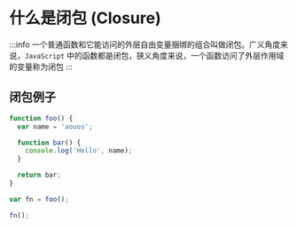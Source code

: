 # 什么是闭包 (Closure)

:::info
一个普通函数和它能访问的外层自由变量捆绑的组合叫做闭包。广义角度来说，`JavaScript` 中的函数都是闭包，狭义角度来说，一个函数访问了外层作用域的变量称为闭包
:::

## 闭包例子

```js
function foo() {
  var name = 'aouos';

  function bar() {
    console.log('Hello', name);
  }

  return bar;
}

var fn = foo();

fn();
```
